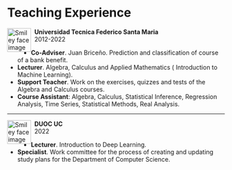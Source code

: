 # Teaching Experience

<p>
<img src="https://upload.wikimedia.org/wikipedia/commons/thumb/2/26/Logo-usm-svg.svg/1200px-Logo-usm-svg.svg.png" alt="Smiley face image"
style="float:left; width:55px; height:55px;">
<span style="vertical-align:bottom">
&nbsp <strong> Universidad Tecnica Federico Santa Maria</strong> <br>
&nbsp  2012-2022
</span>
</p>

* **Co-Adviser**. Juan Briceño. Prediction and classification of course of a bank benefit.
* **Lecturer**. Algebra, Calculus and Applied Mathematics ( Introduction
to Machine Learning).
* **Support Teacher**. Work on the exercises, quizzes and tests of the Algebra and Calculus courses.
* **Course Assistant**: Algebra, Calculus, Statistical Inference, Regression
Analysis, Time Series, Statistical Methods, Real Analysis.
<hr size="30">
<p>
<img src="https://upload.wikimedia.org/wikipedia/commons/thumb/8/84/Escudo_de_la_Pontificia_Universidad_Cat%C3%B3lica_de_Chile.svg/1526px-Escudo_de_la_Pontificia_Universidad_Cat%C3%B3lica_de_Chile.svg.png" alt="Smiley face image"
style="float:left; width:55px; height:55px;">
<span style="vertical-align:bottom">
&nbsp <strong> DUOC UC</strong> <br>
&nbsp  2022
</span>
</p>

* **Lecturer**. Introduction to Deep Learning.
* **Specialist**. Work committee for the process of creating and updating study plans for the Department of Computer Science.
